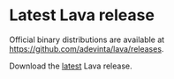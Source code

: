 # Latest Lava release

Official binary distributions are available at
<https://github.com/adevinta/lava/releases>.

Download the [latest](https://github.com/adevinta/lava/releases/latest) Lava release.
